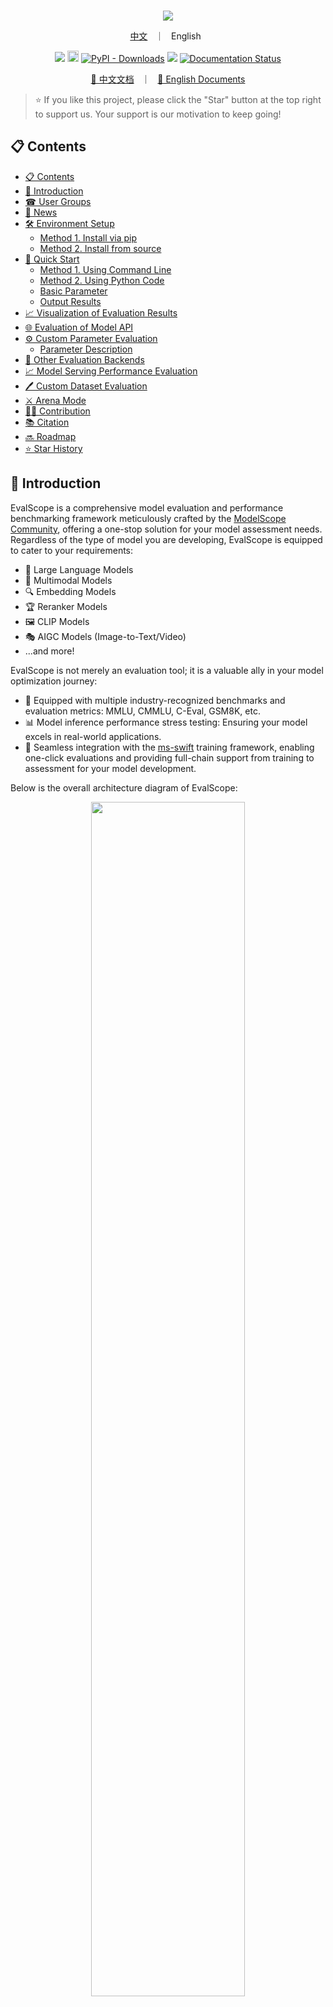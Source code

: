 <p align="center">
    <br>
    <img src="docs/en/_static/images/evalscope_logo.png"/>
    <br>
<p>


<p align="center">
  <a href="README_zh.md">中文</a> &nbsp ｜ &nbsp English &nbsp
</p>

<p align="center">
<img src="https://img.shields.io/badge/python-%E2%89%A53.9-5be.svg">
<a href="https://badge.fury.io/py/evalscope"><img src="https://badge.fury.io/py/evalscope.svg" alt="PyPI version" height="18"></a>
<a href="https://pypi.org/project/evalscope"><img alt="PyPI - Downloads" src="https://static.pepy.tech/badge/evalscope"></a>
<a href="https://github.com/modelscope/evalscope/pulls"><img src="https://img.shields.io/badge/PR-welcome-55EB99.svg"></a>
<a href='https://evalscope.readthedocs.io/en/latest/?badge=latest'><img src='https://readthedocs.org/projects/evalscope/badge/?version=latest' alt='Documentation Status' /></a>
<p>

<p align="center">
<a href="https://evalscope.readthedocs.io/zh-cn/latest/"> 📖  中文文档</a> &nbsp ｜ &nbsp <a href="https://evalscope.readthedocs.io/en/latest/"> 📖  English Documents</a>
<p>

> ⭐ If you like this project, please click the "Star" button at the top right to support us. Your support is our motivation to keep going!

## 📋 Contents
- [📋 Contents](#-contents)
- [📝 Introduction](#-introduction)
- [☎ User Groups](#-user-groups)
- [🎉 News](#-news)
- [🛠️ Environment Setup](#️-environment-setup)
  - [Method 1. Install via pip](#method-1-install-via-pip)
  - [Method 2. Install from source](#method-2-install-from-source)
- [🚀 Quick Start](#-quick-start)
  - [Method 1. Using Command Line](#method-1-using-command-line)
  - [Method 2. Using Python Code](#method-2-using-python-code)
  - [Basic Parameter](#basic-parameter)
  - [Output Results](#output-results)
- [📈 Visualization of Evaluation Results](#-visualization-of-evaluation-results)
- [🌐 Evaluation of Model API](#-evaluation-of-model-api)
- [⚙️ Custom Parameter Evaluation](#️-custom-parameter-evaluation)
  - [Parameter Description](#parameter-description)
- [🧪 Other Evaluation Backends](#-other-evaluation-backends)
- [📈 Model Serving Performance Evaluation](#-model-serving-performance-evaluation)
- [🖊️ Custom Dataset Evaluation](#️-custom-dataset-evaluation)
- [⚔️ Arena Mode](#️-arena-mode)
- [👷‍♂️ Contribution](#️-contribution)
- [📚 Citation](#-citation)
- [🔜 Roadmap](#-roadmap)
- [⭐ Star History](#-star-history)


## 📝 Introduction

EvalScope is a comprehensive model evaluation and performance benchmarking framework meticulously crafted by the [ModelScope Community](https://modelscope.cn/), offering a one-stop solution for your model assessment needs. Regardless of the type of model you are developing, EvalScope is equipped to cater to your requirements:

- 🧠 Large Language Models
- 🎨 Multimodal Models
- 🔍 Embedding Models
- 🏆 Reranker Models
- 🖼️ CLIP Models
- 🎭 AIGC Models (Image-to-Text/Video)
- ...and more!

EvalScope is not merely an evaluation tool; it is a valuable ally in your model optimization journey:

- 🏅 Equipped with multiple industry-recognized benchmarks and evaluation metrics: MMLU, CMMLU, C-Eval, GSM8K, etc.
- 📊 Model inference performance stress testing: Ensuring your model excels in real-world applications.
- 🚀 Seamless integration with the [ms-swift](https://github.com/modelscope/ms-swift) training framework, enabling one-click evaluations and providing full-chain support from training to assessment for your model development.

Below is the overall architecture diagram of EvalScope:

<p align="center">
  <img src="https://sail-moe.oss-cn-hangzhou.aliyuncs.com/yunlin/images/evalscope/doc/EvalScope%E6%9E%B6%E6%9E%84%E5%9B%BE.png" width="70%">
  <br>EvalScope Framework.
</p>

<details><summary>Framework Description</summary>

The architecture includes the following modules:
1. Input Layer
- **Model Sources**: API models (OpenAI API), local models (ModelScope)
- **Datasets**: Standard evaluation benchmarks (MMLU/GSM8k, etc.), custom data (MCQ/QA)

2. Core Functions
- **Multi-backend Evaluation**
   - Native backends: Unified evaluation for LLM/VLM/Embedding/T2I models
   - Integrated frameworks: OpenCompass/MTEB/VLMEvalKit/RAGAS

- **Performance Monitoring**
   - Model plugins: Supports various model service APIs
   - Data plugins: Supports multiple data formats
   - Metric tracking: TTFT/TPOP/Stability and other metrics

- **Tool Extensions**
   - Integration: Tool-Bench/Needle-in-a-Haystack/BFCL-v3

3. Output Layer
- **Structured Reports**: Supports JSON/Tables/Logs
- **Visualization Platforms**: Supports Gradio/Wandb/SwanLab

</details>

## ☎ User Groups

Please scan the QR code below to join our community groups:

[Discord Group](https://discord.com/invite/D27yfEFVz5)              |  WeChat Group | DingTalk Group
:-------------------------:|:-------------------------:|:-------------------------:
<img src="docs/asset/discord_qr.jpg" width="160" height="160">  |  <img src="docs/asset/wechat.png" width="160" height="160"> | <img src="docs/asset/dingding.png" width="160" height="160">


## 🎉 News

> [!IMPORTANT]
> **Version 1.0 Refactoring**
>
> Version 1.0 introduces a major overhaul of the evaluation framework, establishing a new, more modular and extensible API layer under `evalscope/api`. Key improvements include standardized data models for benchmarks, samples, and results; a registry-based design for components such as benchmarks and metrics; and a rewritten core evaluator that orchestrates the new architecture. Existing benchmark adapters have been migrated to this API, resulting in cleaner, more consistent, and easier-to-maintain implementations.

- 🔥 **[2025.09.05]** Added support for vision-language multimodal model evaluation tasks, such as MathVista and MMMU. For more supported datasets, please [refer to the documentation](https://evalscope.readthedocs.io/zh-cn/latest/get_started/supported_dataset/vlm.html).
- 🔥 **[2025.09.04]** Added support for image editing task evaluation, including the [GEdit-Bench](https://modelscope.cn/datasets/stepfun-ai/GEdit-Bench) benchmark. For usage instructions, refer to the [documentation](https://evalscope.readthedocs.io/en/latest/user_guides/aigc/image_edit.html).
- 🔥 **[2025.08.22]** Version 1.0 Refactoring. Break changes, please [refer to](https://evalscope.readthedocs.io/en/latest/get_started/basic_usage.html#switching-to-version-v1-0).
- 🔥 **[2025.07.18]** The model stress testing now supports randomly generating image-text data for multimodal model evaluation. For usage instructions, refer to the [documentation](https://evalscope.readthedocs.io/en/latest/user_guides/stress_test/examples.html#id4).
- 🔥 **[2025.07.16]** Support for [τ-bench](https://github.com/sierra-research/tau-bench) has been added, enabling the evaluation of AI Agent performance and reliability in real-world scenarios involving dynamic user and tool interactions. For usage instructions, please refer to the [documentation](https://evalscope.readthedocs.io/zh-cn/latest/get_started/supported_dataset/llm.html#bench).
- 🔥 **[2025.07.14]** Support for "Humanity's Last Exam" ([Humanity's-Last-Exam](https://modelscope.cn/datasets/cais/hle)), a highly challenging evaluation benchmark. For usage instructions, refer to the [documentation](https://evalscope.readthedocs.io/en/latest/get_started/supported_dataset/llm.html#humanity-s-last-exam).
- 🔥 **[2025.07.03]** Refactored Arena Mode: now supports custom model battles, outputs a model leaderboard, and provides battle result visualization. See [reference](https://evalscope.readthedocs.io/en/latest/user_guides/arena.html) for details.
- 🔥 **[2025.06.28]** Optimized custom dataset evaluation: now supports evaluation without reference answers. Enhanced LLM judge usage, with built-in modes for "scoring directly without reference answers" and "checking answer consistency with reference answers". See [reference](https://evalscope.readthedocs.io/en/latest/advanced_guides/custom_dataset/llm.html#qa) for details.
- 🔥 **[2025.06.19]** Added support for the [BFCL-v3](https://modelscope.cn/datasets/AI-ModelScope/bfcl_v3) benchmark, designed to evaluate model function-calling capabilities across various scenarios. For more information, refer to the [documentation](https://evalscope.readthedocs.io/zh-cn/latest/third_party/bfcl_v3.html).
- 🔥 **[2025.06.02]** Added support for the Needle-in-a-Haystack test. Simply specify `needle_haystack` to conduct the test, and a corresponding heatmap will be generated in the `outputs/reports` folder, providing a visual representation of the model's performance. Refer to the [documentation](https://evalscope.readthedocs.io/en/latest/third_party/needle_haystack.html) for more details.
- 🔥 **[2025.05.29]** Added support for two long document evaluation benchmarks: [DocMath](https://modelscope.cn/datasets/yale-nlp/DocMath-Eval/summary) and [FRAMES](https://modelscope.cn/datasets/iic/frames/summary). For usage guidelines, please refer to the [documentation](https://evalscope.readthedocs.io/en/latest/get_started/supported_dataset/index.html).
- 🔥 **[2025.05.16]** Model service performance stress testing now supports setting various levels of concurrency and outputs a performance test report. [Reference example](https://evalscope.readthedocs.io/en/latest/user_guides/stress_test/quick_start.html#id3).
- 🔥 **[2025.05.13]** Added support for the [ToolBench-Static](https://modelscope.cn/datasets/AI-ModelScope/ToolBench-Static) dataset to evaluate model's tool-calling capabilities. Refer to the [documentation](https://evalscope.readthedocs.io/en/latest/third_party/toolbench.html) for usage instructions. Also added support for the [DROP](https://modelscope.cn/datasets/AI-ModelScope/DROP/dataPeview) and [Winogrande](https://modelscope.cn/datasets/AI-ModelScope/winogrande_val) benchmarks to assess the reasoning capabilities of models.
<details><summary>More</summary>

- 🔥 **[2025.04.29]** Added Qwen3 Evaluation Best Practices, [welcome to read 📖](https://evalscope.readthedocs.io/en/latest/best_practice/qwen3.html)
- 🔥 **[2025.04.27]** Support for text-to-image evaluation: Supports 8 metrics including MPS, HPSv2.1Score, etc., and evaluation benchmarks such as EvalMuse, GenAI-Bench. Refer to the [user documentation](https://evalscope.readthedocs.io/en/latest/user_guides/aigc/t2i.html) for more details.
- 🔥 **[2025.04.10]** Model service stress testing tool now supports the `/v1/completions` endpoint (the default endpoint for vLLM benchmarking)
- 🔥 **[2025.04.08]** Support for evaluating embedding model services compatible with the OpenAI API has been added. For more details, check the [user guide](https://evalscope.readthedocs.io/en/latest/user_guides/backend/rageval_backend/mteb.html#configure-evaluation-parameters).
- 🔥 **[2025.03.27]** Added support for [AlpacaEval](https://www.modelscope.cn/datasets/AI-ModelScope/alpaca_eval/dataPeview) and [ArenaHard](https://modelscope.cn/datasets/AI-ModelScope/arena-hard-auto-v0.1/summary) evaluation benchmarks. For usage notes, please refer to the [documentation](https://evalscope.readthedocs.io/en/latest/get_started/supported_dataset/index.html)
- 🔥 **[2025.03.20]** The model inference service stress testing now supports generating prompts of specified length using random values. Refer to the [user guide](https://evalscope.readthedocs.io/en/latest/user_guides/stress_test/examples.html#using-the-random-dataset) for more details.
- 🔥 **[2025.03.13]** Added support for the [LiveCodeBench](https://www.modelscope.cn/datasets/AI-ModelScope/code_generation_lite/summary) code evaluation benchmark, which can be used by specifying `live_code_bench`. Supports evaluating QwQ-32B on LiveCodeBench, refer to the [best practices](https://evalscope.readthedocs.io/en/latest/best_practice/eval_qwq.html).
- 🔥 **[2025.03.11]** Added support for the [SimpleQA](https://modelscope.cn/datasets/AI-ModelScope/SimpleQA/summary) and [Chinese SimpleQA](https://modelscope.cn/datasets/AI-ModelScope/Chinese-SimpleQA/summary) evaluation benchmarks. These are used to assess the factual accuracy of models, and you can specify `simple_qa` and `chinese_simpleqa` for use. Support for specifying a judge model is also available. For more details, refer to the [relevant parameter documentation](https://evalscope.readthedocs.io/en/latest/get_started/parameters.html).
- 🔥 **[2025.03.07]** Added support for the [QwQ-32B](https://modelscope.cn/models/Qwen/QwQ-32B/summary) model, evaluate the model's reasoning ability and reasoning efficiency, refer to [📖 Best Practices for QwQ-32B Evaluation](https://evalscope.readthedocs.io/en/latest/best_practice/eval_qwq.html) for more details.
- 🔥 **[2025.03.04]** Added support for the [SuperGPQA](https://modelscope.cn/datasets/m-a-p/SuperGPQA/summary) dataset, which covers 13 categories, 72 first-level disciplines, and 285 second-level disciplines, totaling 26,529 questions. You can use it by specifying `super_gpqa`.
- 🔥 **[2025.03.03]** Added support for evaluating the IQ and EQ of models. Refer to [📖 Best Practices for IQ and EQ Evaluation](https://evalscope.readthedocs.io/en/latest/best_practice/iquiz.html) to find out how smart your AI is!
- 🔥 **[2025.02.27]** Added support for evaluating the reasoning efficiency of models. Refer to [📖 Best Practices for Evaluating Thinking Efficiency](https://evalscope.readthedocs.io/en/latest/best_practice/think_eval.html). This implementation is inspired by the works [Overthinking](https://doi.org/10.48550/arXiv.2412.21187) and [Underthinking](https://doi.org/10.48550/arXiv.2501.18585).
- 🔥 **[2025.02.25]** Added support for two model inference-related evaluation benchmarks: [MuSR](https://modelscope.cn/datasets/AI-ModelScope/MuSR) and [ProcessBench](https://www.modelscope.cn/datasets/Qwen/ProcessBench/summary). To use them, simply specify `musr` and `process_bench` respectively in the datasets parameter.
- 🔥 **[2025.02.18]** Supports the AIME25 dataset, which contains 15 questions (Grok3 scored 93 on this dataset).
- 🔥 **[2025.02.13]** Added support for evaluating DeepSeek distilled models, including AIME24, MATH-500, and GPQA-Diamond datasets，refer to [best practice](https://evalscope.readthedocs.io/en/latest/best_practice/deepseek_r1_distill.html); Added support for specifying the `eval_batch_size` parameter to accelerate model evaluation.
- 🔥 **[2025.01.20]** Support for visualizing evaluation results, including single model evaluation results and multi-model comparison, refer to the [📖 Visualizing Evaluation Results](https://evalscope.readthedocs.io/en/latest/get_started/visualization.html) for more details; Added [`iquiz`](https://modelscope.cn/datasets/AI-ModelScope/IQuiz/summary) evaluation example, evaluating the IQ and EQ of the model.
- 🔥 **[2025.01.07]** Native backend: Support for model API evaluation is now available. Refer to the [📖 Model API Evaluation Guide](https://evalscope.readthedocs.io/en/latest/get_started/basic_usage.html#api) for more details. Additionally, support for the `ifeval` evaluation benchmark has been added.
- 🔥🔥 **[2024.12.31]** Support for adding benchmark evaluations, refer to the [📖 Benchmark Evaluation Addition Guide](https://evalscope.readthedocs.io/en/latest/advanced_guides/add_benchmark.html); support for custom mixed dataset evaluations, allowing for more comprehensive model evaluations with less data, refer to the [📖 Mixed Dataset Evaluation Guide](https://evalscope.readthedocs.io/en/latest/advanced_guides/collection/index.html).
- 🔥 **[2024.12.13]** Model evaluation optimization: no need to pass the `--template-type` parameter anymore; supports starting evaluation with `evalscope eval --args`. Refer to the [📖 User Guide](https://evalscope.readthedocs.io/en/latest/get_started/basic_usage.html) for more details.
- 🔥 **[2024.11.26]** The model inference service performance evaluator has been completely refactored: it now supports local inference service startup and Speed Benchmark; asynchronous call error handling has been optimized. For more details, refer to the [📖 User Guide](https://evalscope.readthedocs.io/en/latest/user_guides/stress_test/index.html).
- 🔥 **[2024.10.31]** The best practice for evaluating Multimodal-RAG has been updated, please check the [📖 Blog](https://evalscope.readthedocs.io/zh-cn/latest/blog/RAG/multimodal_RAG.html#multimodal-rag) for more details.
- 🔥 **[2024.10.23]** Supports multimodal RAG evaluation, including the assessment of image-text retrieval using [CLIP_Benchmark](https://evalscope.readthedocs.io/en/latest/user_guides/backend/rageval_backend/clip_benchmark.html), and extends [RAGAS](https://evalscope.readthedocs.io/en/latest/user_guides/backend/rageval_backend/ragas.html) to support end-to-end multimodal metrics evaluation.
- 🔥 **[2024.10.8]** Support for RAG evaluation, including independent evaluation of embedding models and rerankers using [MTEB/CMTEB](https://evalscope.readthedocs.io/en/latest/user_guides/backend/rageval_backend/mteb.html), as well as end-to-end evaluation using [RAGAS](https://evalscope.readthedocs.io/en/latest/user_guides/backend/rageval_backend/ragas.html).
- 🔥 **[2024.09.18]** Our documentation has been updated to include a blog module, featuring some technical research and discussions related to evaluations. We invite you to [📖 read it](https://evalscope.readthedocs.io/en/refact_readme/blog/index.html).
- 🔥 **[2024.09.12]** Support for LongWriter evaluation, which supports 10,000+ word generation. You can use the benchmark [LongBench-Write](evalscope/third_party/longbench_write/README.md) to measure the long output quality as well as the output length.
- 🔥 **[2024.08.30]** Support for custom dataset evaluations, including text datasets and multimodal image-text datasets.
- 🔥 **[2024.08.20]** Updated the official documentation, including getting started guides, best practices, and FAQs. Feel free to [📖read it here](https://evalscope.readthedocs.io/en/latest/)!
- 🔥 **[2024.08.09]** Simplified the installation process, allowing for pypi installation of vlmeval dependencies; optimized the multimodal model evaluation experience, achieving up to 10x acceleration based on the OpenAI API evaluation chain.
- 🔥 **[2024.07.31]** Important change: The package name `llmuses` has been changed to `evalscope`. Please update your code accordingly.
- 🔥 **[2024.07.26]** Support for **VLMEvalKit** as a third-party evaluation framework to initiate multimodal model evaluation tasks.
- 🔥 **[2024.06.29]** Support for **OpenCompass** as a third-party evaluation framework, which we have encapsulated at a higher level, supporting pip installation and simplifying evaluation task configuration.
- 🔥 **[2024.06.13]** EvalScope seamlessly integrates with the fine-tuning framework SWIFT, providing full-chain support from LLM training to evaluation.
- 🔥 **[2024.06.13]** Integrated the Agent evaluation dataset ToolBench.

</details>

## 🛠️ Environment Setup

### Method 1. Install via pip

We recommend using conda to manage your environment and pip to install dependencies. This allows you to use the latest evalscope PyPI package.

1. Create a conda environment (optional)
```shell
# Python 3.10 is recommended
conda create -n evalscope python=3.10

# Activate the conda environment
conda activate evalscope
```
2. Install dependencies via pip
```shell
pip install evalscope
```
3. Install additional dependencies (optional)
  - To use model service inference benchmarking features, install the perf dependency:
    ```shell
    pip install 'evalscope[perf]'
    ```
  - To use visualization features, install the app dependency:
    ```shell
    pip install 'evalscope[app]'
    ```
  - If you need to use other evaluation backends, you can install OpenCompass, VLMEvalKit, or RAGEval as needed:
    ```shell
    pip install 'evalscope[opencompass]'
    pip install 'evalscope[vlmeval]'
    pip install 'evalscope[rag]'
    ```
  - To install all dependencies:
    ```shell
    pip install 'evalscope[all]'
    ```

> [!NOTE]
> The project has been renamed to `evalscope`. For version `v0.4.3` or earlier, you can install it with:
> ```shell
>  pip install llmuses<=0.4.3
> ```
> Then, import related dependencies using `llmuses`:
> ```python
> from llmuses import ...
> ```

### Method 2. Install from source

Installing from source allows you to use the latest code and makes it easier for further development and debugging.

1. Clone the source code
```shell
git clone https://github.com/modelscope/evalscope.git
```
2. Install dependencies
```shell
cd evalscope/

pip install -e .
```
3. Install additional dependencies
 - To use model service inference benchmarking features, install the perf dependency:
   ```shell
   pip install '.[perf]'
   ```
 - To use visualization features, install the app dependency:
   ```shell
   pip install '.[app]'
   ```
 - If you need to use other evaluation backends, you can install OpenCompass, VLMEvalKit, or RAGEval as needed:
   ```shell
   pip install '.[opencompass]'
   pip install '.[vlmeval]'
   pip install '.[rag]'
   ```
 - To install all dependencies:
   ```shell
   pip install '.[all]'
   ```


## 🚀 Quick Start

To evaluate a model on specified datasets using default configurations, this framework supports two ways to initiate evaluation tasks: using the command line or using Python code.

### Method 1. Using Command Line

Execute the `eval` command in any directory:
```bash
evalscope eval \
 --model Qwen/Qwen2.5-0.5B-Instruct \
 --datasets gsm8k arc \
 --limit 5
```

### Method 2. Using Python Code

When using Python code for evaluation, you need to submit the evaluation task using the `run_task` function, passing a `TaskConfig` as a parameter. It can also be a Python dictionary, yaml file path, or json file path, for example:

**Using `TaskConfig`**

```python
from evalscope import run_task, TaskConfig

task_cfg = TaskConfig(
    model='Qwen/Qwen2.5-0.5B-Instruct',
    datasets=['gsm8k', 'arc'],
    limit=5
)

run_task(task_cfg=task_cfg)
```
<details><summary>More Startup Methods</summary>

**Using Python Dictionary**

```python
from evalscope.run import run_task

task_cfg = {
    'model': 'Qwen/Qwen2.5-0.5B-Instruct',
    'datasets': ['gsm8k', 'arc'],
    'limit': 5
}

run_task(task_cfg=task_cfg)
```

**Using `yaml` file**

`config.yaml`:
```yaml
model: Qwen/Qwen2.5-0.5B-Instruct
datasets:
  - gsm8k
  - arc
limit: 5
```

```python
from evalscope.run import run_task

run_task(task_cfg="config.yaml")
```

**Using `json` file**

`config.json`:
```json
{
    "model": "Qwen/Qwen2.5-0.5B-Instruct",
    "datasets": ["gsm8k", "arc"],
    "limit": 5
}
```

```python
from evalscope.run import run_task

run_task(task_cfg="config.json")
```
</details>

### Basic Parameter
- `--model`: Specifies the `model_id` of the model in [ModelScope](https://modelscope.cn/), which can be automatically downloaded, e.g., [Qwen/Qwen2.5-0.5B-Instruct](https://modelscope.cn/models/Qwen/Qwen2.5-0.5B-Instruct/summary); or use the local path of the model, e.g., `/path/to/model`
- `--datasets`: Dataset names, supports inputting multiple datasets separated by spaces. Datasets will be automatically downloaded from modelscope. For supported datasets, refer to the [Dataset List](https://evalscope.readthedocs.io/en/latest/get_started/supported_dataset/index.html)
- `--limit`: Maximum amount of evaluation data for each dataset. If not specified, it defaults to evaluating all data. Can be used for quick validation

### Output Results
```text
+-----------------------+----------------+-----------------+-----------------+---------------+-------+---------+
| Model Name            | Dataset Name   | Metric Name     | Category Name   | Subset Name   |   Num |   Score |
+=======================+================+=================+=================+===============+=======+=========+
| Qwen2.5-0.5B-Instruct | gsm8k          | AverageAccuracy | default         | main          |     5 |     0.4 |
+-----------------------+----------------+-----------------+-----------------+---------------+-------+---------+
| Qwen2.5-0.5B-Instruct | ai2_arc        | AverageAccuracy | default         | ARC-Easy      |     5 |     0.8 |
+-----------------------+----------------+-----------------+-----------------+---------------+-------+---------+
| Qwen2.5-0.5B-Instruct | ai2_arc        | AverageAccuracy | default         | ARC-Challenge |     5 |     0.4 |
+-----------------------+----------------+-----------------+-----------------+---------------+-------+---------+
```

## 📈 Visualization of Evaluation Results

1. Install the dependencies required for visualization, including gradio, plotly, etc.
```bash
pip install 'evalscope[app]'
```

2. Start the Visualization Service

Run the following command to start the visualization service.
```bash
evalscope app
```
You can access the visualization service in the browser if the following output appears.
```text
* Running on local URL:  http://127.0.0.1:7861

To create a public link, set `share=True` in `launch()`.
```

<table>
  <tr>
    <td style="text-align: center;">
      <img src="docs/en/get_started/images/setting.png" alt="Setting" style="width: 75%;" />
      <p>Setting Interface</p>
    </td>
    <td style="text-align: center;">
      <img src="docs/en/get_started/images/model_compare.png" alt="Model Compare" style="width: 100%;" />
      <p>Model Comparison</p>
    </td>
  </tr>
  <tr>
    <td style="text-align: center;">
      <img src="docs/en/get_started/images/report_overview.png" alt="Report Overview" style="width: 100%;" />
      <p>Report Overview</p>
    </td>
    <td style="text-align: center;">
      <img src="docs/en/get_started/images/report_details.png" alt="Report Details" style="width: 80%;" />
      <p>Report Details</p>
    </td>
  </tr>
</table>

For more details, refer to: [📖 Visualization of Evaluation Results](https://evalscope.readthedocs.io/en/latest/get_started/visualization.html)

## 🌐 Evaluation of Model API

Specify the model API service address (api_url) and API Key (api_key) to evaluate the deployed model API service. In this case, the `eval-type` parameter must be specified as `service`, for example:

For example, to launch a model service using [vLLM](https://github.com/vllm-project/vllm):

```shell
export VLLM_USE_MODELSCOPE=True && python -m vllm.entrypoints.openai.api_server --model Qwen/Qwen2.5-0.5B-Instruct --served-model-name qwen2.5 --trust_remote_code --port 8801
```
Then, you can use the following command to evaluate the model API service:
```shell
evalscope eval \
 --model qwen2.5 \
 --api-url http://127.0.0.1:8801/v1 \
 --api-key EMPTY \
 --eval-type service \
 --datasets gsm8k \
 --limit 10
```

## ⚙️ Custom Parameter Evaluation

For more customized evaluations, such as customizing model parameters or dataset parameters, you can use the following command. The evaluation startup method is the same as simple evaluation. Below shows how to start the evaluation using the `eval` command:

```shell
evalscope eval \
 --model Qwen/Qwen3-0.6B \
 --model-args '{"revision": "master", "precision": "torch.float16", "device_map": "auto"}' \
 --generation-config '{"do_sample":true,"temperature":0.6,"max_tokens":512,"chat_template_kwargs":{"enable_thinking": false}}' \
 --dataset-args '{"gsm8k": {"few_shot_num": 0, "few_shot_random": false}}' \
 --datasets gsm8k \
 --limit 10
```

### Parameter Description
- `--model-args`: Model loading parameters, passed as a JSON string:
  - `revision`: Model version
  - `precision`: Model precision
  - `device_map`: Device allocation for the model
- `--generation-config`: Generation parameters, passed as a JSON string and parsed as a dictionary:
  - `do_sample`: Whether to use sampling
  - `temperature`: Generation temperature
  - `max_tokens`: Maximum length of generated tokens
  - `chat_template_kwargs`: Model inference template parameters
- `--dataset-args`: Settings for the evaluation dataset, passed as a JSON string where the key is the dataset name and the value is the parameters. Note that these need to correspond one-to-one with the values in the `--datasets` parameter:
  - `few_shot_num`: Number of few-shot examples
  - `few_shot_random`: Whether to randomly sample few-shot data; if not set, defaults to `true`

Reference: [Full Parameter Description](https://evalscope.readthedocs.io/en/latest/get_started/parameters.html)


## 🧪 Other Evaluation Backends
EvalScope supports using third-party evaluation frameworks to initiate evaluation tasks, which we call Evaluation Backend. Currently supported Evaluation Backend includes:
- **Native**: EvalScope's own **default evaluation framework**, supporting various evaluation modes including single model evaluation, arena mode, and baseline model comparison mode.
- [OpenCompass](https://github.com/open-compass/opencompass): Initiate OpenCompass evaluation tasks through EvalScope. Lightweight, easy to customize, supports seamless integration with the LLM fine-tuning framework ms-swift. [📖 User Guide](https://evalscope.readthedocs.io/en/latest/user_guides/backend/opencompass_backend.html)
- [VLMEvalKit](https://github.com/open-compass/VLMEvalKit): Initiate VLMEvalKit multimodal evaluation tasks through EvalScope. Supports various multimodal models and datasets, and offers seamless integration with the LLM fine-tuning framework ms-swift. [📖 User Guide](https://evalscope.readthedocs.io/en/latest/user_guides/backend/vlmevalkit_backend.html)
- **RAGEval**: Initiate RAG evaluation tasks through EvalScope, supporting independent evaluation of embedding models and rerankers using [MTEB/CMTEB](https://evalscope.readthedocs.io/en/latest/user_guides/backend/rageval_backend/mteb.html), as well as end-to-end evaluation using [RAGAS](https://evalscope.readthedocs.io/en/latest/user_guides/backend/rageval_backend/ragas.html): [📖 User Guide](https://evalscope.readthedocs.io/en/latest/user_guides/backend/rageval_backend/index.html)
- **ThirdParty**: Third-party evaluation tasks, such as [ToolBench](https://evalscope.readthedocs.io/en/latest/third_party/toolbench.html) and [LongBench-Write](https://evalscope.readthedocs.io/en/latest/third_party/longwriter.html).


## 📈 Model Serving Performance Evaluation
A stress testing tool focused on large language models, which can be customized to support various dataset formats and different API protocol formats.

Reference: Performance Testing [📖 User Guide](https://evalscope.readthedocs.io/en/latest/user_guides/stress_test/index.html)

### Streamlit Performance Dashboard

Quickly configure and launch perf runs from your browser using the bundled Streamlit app. It mirrors all CLI switches, remembers recent configurations, and visualizes summary plus percentile metrics once each run finishes.

```bash
uv pip install streamlit
uv run streamlit run apps/perf_dashboard.py
```

**Output example**

![multi_perf](docs/en/user_guides/stress_test/images/multi_perf.png)


**Supports wandb for recording results**

![wandb sample](https://modelscope.oss-cn-beijing.aliyuncs.com/resource/wandb_sample.png)

**Supports swanlab for recording results**

![swanlab sample](https://sail-moe.oss-cn-hangzhou.aliyuncs.com/yunlin/images/evalscope/swanlab.png)

**Supports Speed Benchmark**

It supports speed testing and provides speed benchmarks similar to those found in the [official Qwen](https://qwen.readthedocs.io/en/latest/benchmark/speed_benchmark.html) reports:

```text
Speed Benchmark Results:
+---------------+-----------------+----------------+
| Prompt Tokens | Speed(tokens/s) | GPU Memory(GB) |
+---------------+-----------------+----------------+
|       1       |      50.69      |      0.97      |
|     6144      |      51.36      |      1.23      |
|     14336     |      49.93      |      1.59      |
|     30720     |      49.56      |      2.34      |
+---------------+-----------------+----------------+
```

## 🖊️ Custom Dataset Evaluation
EvalScope supports custom dataset evaluation. For detailed information, please refer to the Custom Dataset Evaluation [📖User Guide](https://evalscope.readthedocs.io/en/latest/advanced_guides/custom_dataset/index.html)


## ⚔️ Arena Mode

Arena mode allows you to configure multiple candidate models and specify a baseline model. Evaluation is performed by pairwise battles between each candidate model and the baseline model, with the final output including each model's win rate and ranking. This method is suitable for comparative evaluation among multiple models, providing an intuitive reflection of each model's strengths and weaknesses. Refer to: Arena Mode [📖 User Guide](https://evalscope.readthedocs.io/en/latest/user_guides/arena.html)

```text
Model           WinRate (%)  CI (%)
------------  -------------  ---------------
qwen2.5-72b            69.3  (-13.3 / +12.2)
qwen2.5-7b             50    (+0.0 / +0.0)
qwen2.5-0.5b            4.7  (-2.5 / +4.4)
```

## 👷‍♂️ Contribution

EvalScope, as the official evaluation tool of [ModelScope](https://modelscope.cn), is continuously optimizing its benchmark evaluation features! We invite you to refer to the [Contribution Guide](https://evalscope.readthedocs.io/en/latest/advanced_guides/add_benchmark.html) to easily add your own evaluation benchmarks and share your contributions with the community. Let’s work together to support the growth of EvalScope and make our tools even better! Join us now!

<a href="https://github.com/modelscope/evalscope/graphs/contributors" target="_blank">
  <table>
    <tr>
      <th colspan="2">
        <br><img src="https://contrib.rocks/image?repo=modelscope/evalscope"><br><br>
      </th>
    </tr>
  </table>
</a>

## 📚 Citation

```bibtex
@misc{evalscope_2024,
    title={{EvalScope}: Evaluation Framework for Large Models},
    author={ModelScope Team},
    year={2024},
    url={https://github.com/modelscope/evalscope}
}
```

## 🔜 Roadmap
- [x] Support for better evaluation report visualization
- [x] Support for mixed evaluations across multiple datasets
- [x] RAG evaluation
- [x] VLM evaluation
- [x] Agents evaluation
- [x] vLLM
- [ ] Distributed evaluating
- [x] Multi-modal evaluation
- [ ] Benchmarks
  - [x] BFCL-v3
  - [x] GPQA
  - [x] MBPP


## ⭐ Star History

[![Star History Chart](https://api.star-history.com/svg?repos=modelscope/evalscope&type=Date)](https://star-history.com/#modelscope/evalscope&Date)
